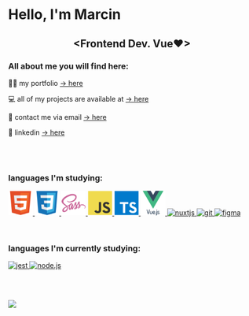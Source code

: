 <h1 align="left">Hello, I'm Marcin</h1>
<h2 align="center">&lt;Frontend Dev. Vue❤&gt;</h3>
<h3 align="left">All about me you will find here:</h2>

🙋‍♂️ my portfolio <a href="https://marcinbergerdev.netlify.app" target="blank"> → here</a>

💻 all of my projects are available at <a href="https://marcinbergerdev.netlify.app/#/projects" target="blank"> → here</a>

📩 contact me via email <a href="https://marcinbergerdev.netlify.app/#/contact" target="blank"> → here</a>

📩 linkedin <a href="https://www.linkedin.com/in/marcin-berger-11bb03261" target="blank"> → here</a>
<br/>
<br/>
<br/>
<br/>
<h3 align="left">languages I'm studying:</h3>
<p align="left"> 
  
  <a href="https://www.w3.org/html/" target="_blank" rel="noreferrer"> 
    <img src="https://raw.githubusercontent.com/devicons/devicon/master/icons/html5/html5-original.svg" alt="html5" width="50" height="50"/>
  </a>
  
  <a href="https://www.w3schools.com/css/" target="_blank" rel="noreferrer">
    <img src="https://raw.githubusercontent.com/devicons/devicon/master/icons/css3/css3-original.svg" alt="css3" width="50" height="50"/> 
  </a>
  
  <a href="https://sass-lang.com" target="_blank" rel="noreferrer">
    <img src="https://raw.githubusercontent.com/devicons/devicon/master/icons/sass/sass-original.svg" alt="sass" width="50" height="50"/>
  </a>
  
  <a href="https://developer.mozilla.org/en-US/docs/Web/JavaScript" target="_blank" rel="noreferrer">
    <img src="https://raw.githubusercontent.com/devicons/devicon/master/icons/javascript/javascript-original.svg" alt="javascript" width="50" height="50"/>
  </a>

  <a href="https://www.typescriptlang.org/" target="_blank" rel="noreferrer">
    <img src="https://raw.githubusercontent.com/devicons/devicon/master/icons/typescript/typescript-original.svg" alt="typescript" width="50" height="50"/>
  </a>
  
  <a href="https://vuejs.org/" target="_blank" rel="noreferrer">
    <img src="https://raw.githubusercontent.com/devicons/devicon/master/icons/vuejs/vuejs-original-wordmark.svg" alt="vuejs" width="50" height="50"/>
  </a> 

  <a href="https://nuxt.com" target="_blank" rel="noreferrer">
    <img src="https://www.vectorlogo.zone/logos/nuxtjs/nuxtjs-icon.svg" alt="nuxtjs" width="50" height="50"/>
  </a>
  
  <a href="https://git-scm.com/" target="_blank" rel="noreferrer"> 
    <img src="https://www.vectorlogo.zone/logos/git-scm/git-scm-icon.svg" alt="git" width="50" height="50"/>
  </a> 
  
  <a href="https://www.figma.com/" target="_blank" rel="noreferrer">
    <img src="https://www.vectorlogo.zone/logos/figma/figma-icon.svg" alt="figma" width="150" height="50"/> 
  </a> 
</p>
<br/>
<h3 align="left">languages I'm currently studying:</h3>
<p align="left">
   
  <a href="https://jestjs.io" target="_blank" rel="noreferrer">
    <img src="https://www.vectorlogo.zone/logos/jestjsio/jestjsio-icon.svg" alt="jest" width="50" height="50"/>
  </a>
  
  <a href="https://nodejs.org/en/learn/getting-started/introduction-to-nodejs" target="_blank" rel="noreferrer">
    <img id="preview-image" src="https://upload.wikimedia.org/wikipedia/commons/thumb/d/d9/Node.js_logo.svg/2560px-Node.js_logo.svg.png" alt="node.js" width="50" height="50">
  </a>
</p> 
<br/>
<br/>

![](https://komarev.com/ghpvc/?username=marcinbergerdev&color=grey)


